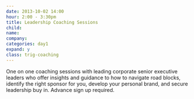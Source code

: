 ```yaml
---
date: 2013-10-02 14:00
hour: 2:00 - 3:30pm
title: Leadership Coaching Sessions
child:
name: 
company: 
categories: day1
expand: y
class: trig-coaching
---
```

One on one coaching sessions with leading corporate senior executive leaders who offer insights and guidance to how to navigate road blocks, identify the right sponsor for you, develop your personal brand, and secure leadership buy in. Advance sign up required.